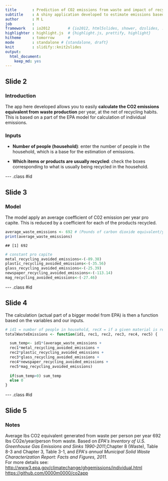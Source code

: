 ```yaml
---
title       : Prediction of CO2 emissions from waste and impact of recycling
subtitle    : A shiny application developed to estimate emissions based on household and recycling habits
author      : M L
job         : 
framework   : io2012        # {io2012, html5slides, shower, dzslides, ...}
highlighter : highlight.js  # {highlight.js, prettify, highlight}
hitheme     : tomorrow      # 
mode        : standalone # {standalone, draft}
knit        : slidify::knit2slides
output: 
  html_document: 
    keep_md: yes
---
```


## Slide 2

### Introduction

The app here developed allows you to easily **calculate the CO2 emissions equivalent from waste production** per year, at the net of recycling habits. This is based on a part of the EPA model for calculation of individual emissions.  

### Inputs  

- **Number of people (household)**: enter the number of people in the household, which is a base for the estimation of emissions. 
 
- **Which items or products are usually recycled**: check the boxes corresponding to what is usually being recycled in the household. 

--- .class #id 

## Slide 3

### Model 

The model apply an average coefficient of C02 emission per year pro capite.
This is reduced by a coefficient for each of the products recycled.


```r
average_waste_emissions <- 692 # (Pounds of carbon dioxide equivalent/year)
print(average_waste_emissions)
```

```
## [1] 692
```

```r
# constant pro capite
metal_recycling_avoided_emissions<-(-89.38)
plastic_recycling_avoided_emissions<-(-35.56)
glass_recycling_avoided_emissions<-(-25.39)
newspaper_recycling_avoided_emissions<-(-113.14)
mag_recycling_avoided_emissions<-(-27.46)
```

--- .class #id 

## Slide 4

The calculation (actual part of a bigger model from EPA) is then a function based on the variables and our inputs.


```r
# id1 = number of people in household, recX = if a given material is recycled
totalWasteEmissions <- function(id1, rec1, rec2, rec3, rec4, rec5) {

  sum_temp<- id1*(average_waste_emissions +
  rec1*metal_recycling_avoided_emissions +
  rec2*plastic_recycling_avoided_emissions +  
  rec3*glass_recycling_avoided_emissions +
  rec4*newspaper_recycling_avoided_emissions +
  rec5*mag_recycling_avoided_emissions)
  
  if(sum_temp>0) sum_temp
  else 0
}
```

--- .class #id 

## Slide 5

### Notes  
Average lbs CO2 equivalent generated from waste per person per year	692	lbs CO2e/year/person from waste. 
Based on *EPA's Inventory of U.S. Greenhouse Gas Emissions and Sinks 1990-2011*,Chapter 8 (Waste), Table 8-3 and Chapter 3, Table 3-1, and *EPA's annual Municipal Solid Waste Characterization Report: Facts and Figures, 2011.*  
  For more details see:  
    http://www3.epa.gov/climatechange/ghgemissions/individual.html  
    https://github.com/0000m0000/co2app  


